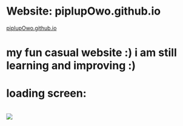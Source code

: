 # Website: piplupOwo.github.io
<a href="https://piplupowo.github.io/">piplupOwo.github.io</a>
<h1>my fun casual website :) i am still learning and improving :)</h1>
<h1>loading screen: </h1>
<br>
<img src="https://github.com/piplupOwo/piplupOwo.github.io/blob/main/resources/bg3.gif?raw=true" />

